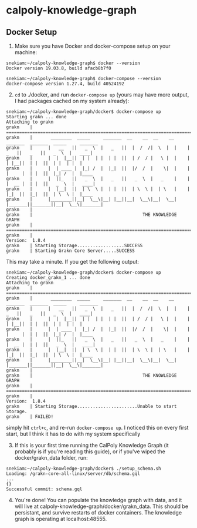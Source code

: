 # calpoly-knowledge-graph

## Docker Setup
1. Make sure you have Docker and docker-compose setup on your machine:
```
snekiam:~/calpoly-knowledge-graph$ docker --version
Docker version 19.03.8, build afacb8b7f0

snekiam:~/calpoly-knowledge-graph$ docker-compose --version
docker-compose version 1.27.4, build 40524192
```
2. `cd` to ./docker, and run `docker-compose up` (yours may have more output, I had packages cached on my system already):
```
snekiam:~/calpoly-knowledge-graph/docker$ docker-compose up
Starting grakn ... done
Attaching to grakn
grakn    | ====================================================================================================
grakn    |       ________  _____     _______  __    __  __    __      _______  _______  _____     _______
grakn    |      |   __   ||   _  \  |   _   ||  |  /  /|  \  |  |    |   _   ||   _   ||   _  \  |   ____|
grakn    |      |  |  |__||  | |  | |  | |  ||  | /  / |   \ |  |    |  | |__||  | |  ||  | |  | |  |
grakn    |      |  | ____ |  |_| /  |  |_|  ||  |/  /  |    \|  |    |  |     |  | |  ||  |_| /  |  |____
grakn    |      |  ||_   ||   _  \  |   _   ||   _  \  |   _    |    |  |  __ |  | |  ||   _  \  |   ____|
grakn    |      |  |__|  ||  | \  \ |  | |  ||  | \  \ |  | \   |    |  |_|  ||  |_|  ||  | \  \ |  |____
grakn    |      |________||__|  \__\|__| |__||__|  \__\|__|  \__|    |_______||_______||__|  \__\|_______|
grakn    |
grakn    |                                          THE KNOWLEDGE GRAPH
grakn    | ====================================================================================================
grakn    |                                                                                       Version:  1.8.4
grakn    | Starting Storage..................SUCCESS
grakn    | Starting Grakn Core Server.....SUCCESS
```
This may take a minute. If you get the following output:
```
snekiam:~/calpoly-knowledge-graph/docker$ docker-compose up
Creating docker_grakn_1 ... done
Attaching to grakn
grakn    | ====================================================================================================
grakn    |       ________  _____     _______  __    __  __    __      _______  _______  _____     _______
grakn    |      |   __   ||   _  \  |   _   ||  |  /  /|  \  |  |    |   _   ||   _   ||   _  \  |   ____|
grakn    |      |  |  |__||  | |  | |  | |  ||  | /  / |   \ |  |    |  | |__||  | |  ||  | |  | |  |
grakn    |      |  | ____ |  |_| /  |  |_|  ||  |/  /  |    \|  |    |  |     |  | |  ||  |_| /  |  |____
grakn    |      |  ||_   ||   _  \  |   _   ||   _  \  |   _    |    |  |  __ |  | |  ||   _  \  |   ____|
grakn    |      |  |__|  ||  | \  \ |  | |  ||  | \  \ |  | \   |    |  |_|  ||  |_|  ||  | \  \ |  |____
grakn    |      |________||__|  \__\|__| |__||__|  \__\|__|  \__|    |_______||_______||__|  \__\|_______|
grakn    |
grakn    |                                          THE KNOWLEDGE GRAPH
grakn    | ====================================================================================================
grakn    |                                                                                       Version:  1.8.4
grakn    | Starting Storage.......................Unable to start Storage.
grakn    | FAILED!
```
simply hit `ctrl+c`, and re-run `docker-compose up`. I noticed this on every first start, but I think it has to do with my system specifically

3. If this is your first time running the CalPoly Knowledge Graph (it probably is if you're reading this guide), or if you've wiped the docker/grakn_data folder, run:
```
snekiam:~/calpoly-knowledge-graph/docker$ ./setup_schema.sh
Loading: /grakn-core-all-linux/server/db/schema.gql
...
{}
Successful commit: schema.gql
```
4. You're done! You can populate the knowledge graph with data, and it will live at calpoly-knowledge-graph/docker/grakn_data. This should be persistant, and survive restarts of docker containers.
The knowledge graph is operating at localhost:48555.
